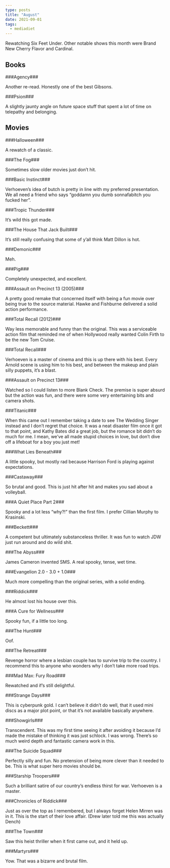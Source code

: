 ```yaml
---
type: posts
title: "August"
date: 2021-09-01
tags:
  - mediadiet
---
```


Rewatching Six Feet Under. Other notable shows this month were Brand New Cherry Flavor and Cardinal.

<!--more-->

## Books

###Agency###

Another re-read. Honestly one of the best Gibsons.

###Psion###

A slightly jaunty angle on future space stuff that spent a lot of time on telepathy and belonging. 

## Movies

###Halloween###

A rewatch of a classic.

###The Fog###

Sometimes slow older movies just don’t hit.

###Basic Instinct###

Verhoeven’s idea of butch is pretty in line with my preferred presentation. We all need a friend who says “goddamn you dumb sonnafabitch you fucked her”.

###Tropic Thunder###

It’s wild this got made.

###The House That Jack Built###

It’s still really confusing that some of y’all think Matt Dillon is hot.

###Demonic###

Meh.

###Pig###

Completely unexpected, and excellent.

###Assault on Precinct 13 (2005)###

A pretty good remake that concerned itself with being a fun movie over being true to the source material. Hawke and Fishburne delivered a solid action performance. 

###Total Recall (2012)###

Way less memorable and funny than the original. This was a serviceable action film that reminded me of when Hollywood really wanted Colin Firth to be the new Tom Cruise.

###Total Recall###

Verhoeven is a master of cinema and this is up there with his best. Every Arnold scene is using him to his best, and between the makeup and plain silly puppets, it’s a blast.

###Assault on Precinct 13###

Watched so I could listen to more Blank Check. The premise is super absurd but the action was fun, and there were some very entertaining bits and camera shots.

###Titanic###

When this came out I remember taking a date to see The Wedding Singer instead and I don’t regret that choice. It was a neat disaster film once it got to that point, and Kathy Bates did a great job, but the romance bit didn’t do much for me. I mean, we’ve all made stupid choices in love, but don’t dive off a lifeboat for a boy you just met!

###What Lies Beneath###

A little spooky, but mostly rad because Harrison Ford is playing against expectations.

###Castaway###

So brutal and good. This is just hit after hit and makes you sad about a volleyball.

###A Quiet Place Part 2###

Spooky and a lot less “why?!” than the first film. I prefer Cillian Murphy to Krasinski.

###Beckett###

A competent but ultimately substanceless thriller. It was fun to watch JDW just run around and do wild shit.

###The Abyss###

James Cameron invented SMS.
A real spooky, tense, wet time.

###Evangelion 2.0 - 3.0 + 1.0###

Much more compelling than the original series, with a solid ending.

###Riddick###

He almost lost his house over this.

###A Cure for Wellness###

Spooky fun, if a little too long.

###The Hunt###

Oof.

###The Retreat###

Revenge horror where a lesbian couple has to survive trip to the country. I recommend this to anyone who wonders why I don’t take more road trips.

###Mad Max: Fury Road###

Rewatched and if’s still delightful.

###Strange Days###

This is cyberpunk gold. I can’t believe it didn’t do well, that it used mini discs as a major plot point, or that it’s not available basically anywhere.

###Showgirls###

Transcendent. This was my first time seeing it after avoiding it because I’d made the mistake of thinking it was just schlock. I was wrong. There’s so much weird depth and fantastic camera work in this.

###The Suicide Squad###

Perfectly silly and fun. No pretension of being more clever than it needed to be. This is what super hero movies should be.

###Starship Troopers###

Such a brilliant satire of our country’s endless thirst for war. Verhoeven is a master.

###Chronicles of Riddick###

Just as over the top as I remembered, but I always forget Helen Mirren was in it. This is the start of their love affair. (Drew later told me this was actually Dench)

###The Town###

Saw this heist thriller when it first came out, and it held up.

###Martyrs###

Yow. That was a bizarre and brutal film.